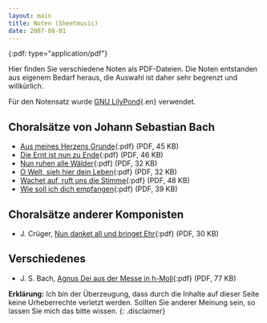 ```yaml
---
layout: main
title: Noten (Sheetmusic)
date: 2007-08-01
---
```


{:pdf: type="application/pdf"}

Hier finden Sie verschiedene Noten als PDF-Dateien. Die Noten
entstanden aus eigenem Bedarf heraus, die Auswahl ist daher sehr
begrenzt und willkürlich.

Für den Notensatz wurde [GNU LilyPond](http://lilypond.org/){.en} verwendet.

## Choralsätze von Johann Sebastian Bach ##

- [Aus meines Herzens Grunde](noten/aus_meines.pdf){:pdf} (PDF, 45 KB)
- [Die Ernt ist nun zu Ende](noten/die_ernt.pdf){:pdf} (PDF, 46 KB)
- [Nun ruhen alle Wälder](noten/nun_ruhen.pdf){:pdf} (PDF, 32 KB)
- [O Welt, sieh hier dein Leben](noten/o_welt.pdf){:pdf} (PDF, 32 KB)
- [Wachet auf, ruft uns die Stimme](noten/wachet.pdf){:pdf} (PDF, 48 KB)
- [Wie soll ich dich empfangen](noten/wiesollich.pdf){:pdf} (PDF, 39 KB)


## Choralsätze anderer Komponisten ##

- J. Crüger, [Nun danket all und bringet Ehr](noten/nun_danket.pdf){:pdf} (PDF, 30 KB)


## Verschiedenes ##

- J. S. Bach, [Agnus Dei aus der Messe in h-Moll](noten/agnusdei.pdf){:pdf} (PDF, 77 KB)


**Erklärung:**
Ich bin der Überzeugung, dass durch die
Inhalte auf dieser Seite keine Urheberrechte verletzt werden. Sollten
Sie anderer Meinung sein, so lassen Sie mich das bitte wissen.
{: .disclaimer}
